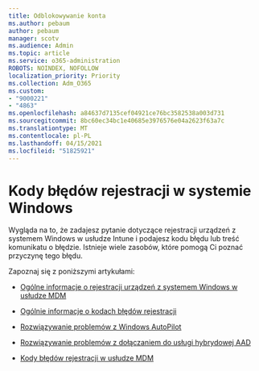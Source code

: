 ```yaml
---
title: Odblokowywanie konta
ms.author: pebaum
author: pebaum
manager: scotv
ms.audience: Admin
ms.topic: article
ms.service: o365-administration
ROBOTS: NOINDEX, NOFOLLOW
localization_priority: Priority
ms.collection: Adm_O365
ms.custom:
- "9000221"
- "4863"
ms.openlocfilehash: a84637d7135cef04921ce76bc3582538a003d731
ms.sourcegitcommit: 8bc60ec34bc1e40685e3976576e04a2623f63a7c
ms.translationtype: MT
ms.contentlocale: pl-PL
ms.lasthandoff: 04/15/2021
ms.locfileid: "51825921"
---
```

# <a name="windows-enrolment-error-codes"></a>Kody błędów rejestracji w systemie Windows

Wygląda na to, że zadajesz pytanie dotyczące rejestracji urządzeń z systemem Windows w usłudze Intune i podajesz kodu błędu lub treść komunikatu o błędzie. Istnieje wiele zasobów, które pomogą Ci poznać przyczynę tego błędu.
 
Zapoznaj się z poniższymi artykułami:

- [Ogólne informacje o rejestracji urządzeń z systemem Windows w usłudze MDM](https://docs.microsoft.com/mem/intune/enrollment/troubleshoot-windows-enrollment-errors)

- [Ogólnie informacje o kodach błędów rejestracji](https://docs.microsoft.com/mem/intune/enrollment/troubleshoot-device-enrollment-in-intune#general-enrollment-error-codes)

- [Rozwiązywanie problemów z Windows AutoPilot](https://docs.microsoft.com/windows/deployment/windows-autopilot/troubleshooting)

- [Rozwiązywanie problemów z dołączaniem do usługi hybrydowej AAD](https://docs.microsoft.com/azure/active-directory/devices/troubleshoot-hybrid-join-windows-current)

- [Kody błędów rejestracji w usłudze MDM](https://docs.microsoft.com/windows/win32/mdmreg/mdm-registration-constants)
